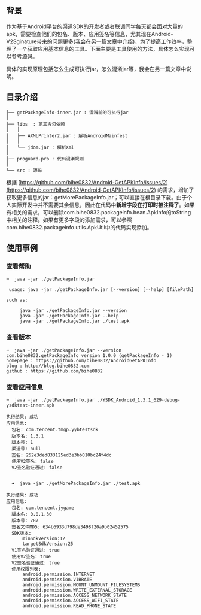 ## 背景

作为基于Android平台的渠道SDK的开发者或者联调同学每天都会面对大量的apk，需要检查他们的包名、版本、应用签名等信息，尤其现在Android-V2Sginature带来的问题更多(我会在另一篇文章中介绍)，为了提高工作效率，整理了一个获取应用基本信息的工具。下面主要是工具使用的方法，具体怎么实现可以参考源码。

具体的实现原理包括怎么生成可执行jar，怎么混淆jar等，我会在另一篇文章中说明。

## 目录介绍
	
 
	├── getPackageInfo-inner.jar : 混淆前的可执行jar
	│ 
	├── libs  : 第三方包依赖
	│   │
	│   ├── AXMLPrinter2.jar : 解析AndroidMainfest
	│   │ 
	│   └── jdom.jar : 解析Xml
	│ 
	├── proguard.pro : 代码混淆规则
	│ 
	└── src : 源码


根据 [https://github.com/bihe0832/Android-GetAPKInfo/issues/2](https://github.com/bihe0832/Android-GetAPKInfo/issues/2) 的需求，增加了获取更多信息的jar：getMorePackageInfo.jar；可以直接在根目录下载。由于个人实际开发中并不需要其余信息，因此在代码中**新增字段在打印时被注释了**。如果有相关的需求，可以删除com.bihe0832.packageinfo.bean.ApkInfo的toString中相关的注释。如果有更多字段的添加需求，可以参照com.bihe0832.packageinfo.utils.ApkUtil中的代码实现添加。

## 使用事例

### 查看帮助

	➜  java -jar ./getPackageInfo.jar
	
	 usage: java -jar ./getPackageInfo.jar [--version] [--help] [filePath]
	
	such as:
	
		 java -jar ./getPackageInfo.jar --version
		 java -jar ./getPackageInfo.jar --help
		 java -jar ./getPackageInfo.jar ./test.apk

### 查看版本


	➜  java -jar ./getPackageInfo.jar --version
	com.bihe0832.getPackageInfo version 1.0.0 (getPackageInfo - 1)
	homepage : https://github.com/bihe0832/AndroidGetAPKInfo
	blog : http://blog.bihe0832.com
	github : https://github.com/bihe0832
	
	
### 查看应用信息

	➜  java -jar ./getPackageInfo.jar ./YSDK_Android_1.3.1_629-debug-ysdktest-inner.apk
	
	执行结果: 成功
	应用信息:
	  包名: com.tencent.tmgp.yybtestsdk
	  版本名: 1.3.1
	  版本号: 1
	  渠道号: null
	  签名: 252e3ded833125ed3e3bb010bc24f4dc
	  使用V2签名: false
	  V2签名验证通过: false	
	  
	  
	  ➜  java -jar ./getMorePackageInfo.jar ./test.apk
	  
	执行结果: 成功
	应用信息:
	  包名: com.tencent.jygame
	  版本名: 0.0.1.30
	  版本号: 287
	  签名文件MD5: 634b6933d798de3498f20a9b02452575
	  SDK版本:
	      minSdkVersion:12
	      targetSdkVersion:25
	  V1签名验证通过: true
	  使用V2签名: true
	  V2签名验证通过: true
	  使用权限列表:
	      android.permission.INTERNET
	      android.permission.VIBRATE
	      android.permission.MOUNT_UNMOUNT_FILESYSTEMS
	      android.permission.WRITE_EXTERNAL_STORAGE
	      android.permission.ACCESS_NETWORK_STATE
	      android.permission.ACCESS_WIFI_STATE
	      android.permission.READ_PHONE_STATE